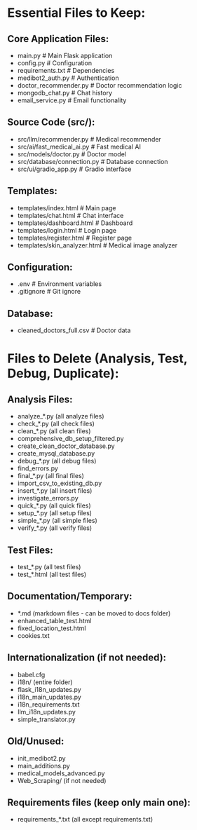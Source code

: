 # Essential Files to Keep:

## Core Application Files:
- main.py                          # Main Flask application
- config.py                        # Configuration
- requirements.txt                 # Dependencies
- medibot2_auth.py                # Authentication
- doctor_recommender.py            # Doctor recommendation logic
- mongodb_chat.py                  # Chat history
- email_service.py                # Email functionality

## Source Code (src/):
- src/llm/recommender.py          # Medical recommender
- src/ai/fast_medical_ai.py       # Fast medical AI
- src/models/doctor.py            # Doctor model
- src/database/connection.py      # Database connection
- src/ui/gradio_app.py           # Gradio interface

## Templates:
- templates/index.html            # Main page
- templates/chat.html             # Chat interface
- templates/dashboard.html        # Dashboard
- templates/login.html            # Login page
- templates/register.html         # Register page
- templates/skin_analyzer.html    # Medical image analyzer

## Configuration:
- .env                           # Environment variables
- .gitignore                     # Git ignore

## Database:
- cleaned_doctors_full.csv       # Doctor data

# Files to Delete (Analysis, Test, Debug, Duplicate):

## Analysis Files:
- analyze_*.py (all analyze files)
- check_*.py (all check files)
- clean_*.py (all clean files)
- comprehensive_db_setup_filtered.py
- create_clean_doctor_database.py
- create_mysql_database.py
- debug_*.py (all debug files)
- find_errors.py
- final_*.py (all final files)
- import_csv_to_existing_db.py
- insert_*.py (all insert files)
- investigate_errors.py
- quick_*.py (all quick files)
- setup_*.py (all setup files)
- simple_*.py (all simple files)
- verify_*.py (all verify files)

## Test Files:
- test_*.py (all test files)
- test_*.html (all test files)

## Documentation/Temporary:
- *.md (markdown files - can be moved to docs folder)
- enhanced_table_test.html
- fixed_location_test.html
- cookies.txt

## Internationalization (if not needed):
- babel.cfg
- i18n/ (entire folder)
- flask_i18n_updates.py
- i18n_main_updates.py
- i18n_requirements.txt
- llm_i18n_updates.py
- simple_translator.py

## Old/Unused:
- init_medibot2.py
- main_additions.py
- medical_models_advanced.py
- Web_Scraping/ (if not needed)

## Requirements files (keep only main one):
- requirements_*.txt (all except requirements.txt)
